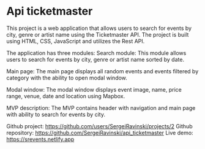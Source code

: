 # Api ticketmaster

This project is a web application that allows users to search for events by city, genre or artist name using the Ticketmaster API. The project is built using HTML, CSS, JavaScript and utilizes the Rest API.

The application has three modules:
Search module: This module allows users to search for events by city, genre or artist name sorted by date.

Main page: The main page displays all random events and events filtered by category with the ability to open modal window. 

Modal window: The modal window displays event image, name, price range, venue, date and location using Mapbox.

MVP description: The MVP contains header with navigation and main page with ability to search for events by city.

Github project: https://github.com/users/SergeiRavinski/projects/2
Github repository: https://github.com/SergeiRavinski/api_ticketmaster 
Live demo: https://srevents.netlify.app
